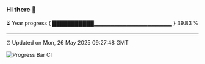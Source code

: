 ### Hi there 👋

⏳ Year progress { ███████████▁▁▁▁▁▁▁▁▁▁▁▁▁▁▁▁▁▁▁ } 39.83 %

---

⏰ Updated on Mon, 26 May 2025 09:27:48 GMT

![Progress Bar CI](https://github.com/IshwaranRudhara/GIT-ACTION/workflows/Progress%20Bar%20CI/badge.svg)
